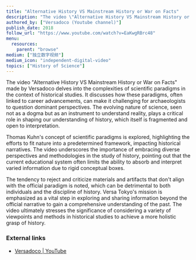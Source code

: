 ```yaml
---
title: "Alternative History VS Mainstream History or War on Facts"
description: "The video \"Alternative History VS Mainstream History or War on Facts\" made by Versadoco delves into the complexities of scientific paradigms in the context of historical studies. It discusses how these paradigms, often linked to career advancements, can make it challenging for archaeologists to question dominant perspectives. The evolving nature of science, seen not as a dogma but as an instrument to understand reality, plays a critical role in shaping our understanding of history, which itself is fragmented and open to interpretation."
authored_by: ["Versadoco (Youtube channel)"]
publish_date: 2018
follow_url: "https://www.youtube.com/watch?v=EaKwgRBrc48"
menu:
  resources:
    parent: "browse"
medium: ["独立数字视频"]
medium_icon: "independent-digital-video"
topics: ["History of Science"]
---
```


The video "Alternative History VS Mainstream History or War on Facts" made by Versadoco delves into the complexities of scientific paradigms in the context of historical studies. It discusses how these paradigms, often linked to career advancements, can make it challenging for archaeologists to question dominant perspectives. The evolving nature of science, seen not as a dogma but as an instrument to understand reality, plays a critical role in shaping our understanding of history, which itself is fragmented and open to interpretation.

Thomas Kuhn's concept of scientific paradigms is explored, highlighting the efforts to fit nature into a predetermined framework, impacting historical narratives. The video underscores the importance of embracing diverse perspectives and methodologies in the study of history, pointing out that the current educational system often limits the ability to absorb and interpret varied information due to rigid conceptual boxes.

The tendency to reject and criticize materials and artifacts that don't align with the official paradigm is noted, which can be detrimental to both individuals and the discipline of history. Versa Tokyo's mission is emphasized as a vital step in exploring and sharing information beyond the official narrative to gain a comprehensive understanding of the past. The video ultimately stresses the significance of considering a variety of viewpoints and methods in historical studies to achieve a more holistic grasp of history.

### External links

- [Versadoco | YouTube](https://www.youtube.com/@Versadoco)
